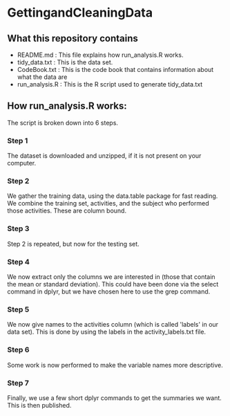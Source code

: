 # GettingandCleaningData

## What this repository contains
* README.md : This file explains how run_analysis.R works.
* tidy_data.txt : This is the data set.
* CodeBook.txt : This is the code book that contains information about what the data are
* run_analysis.R : This is the R script used to generate tidy_data.txt

## How run_analysis.R works:
The script is broken down into 6 steps.  
### Step 1 
The dataset is downloaded and unzipped, if it is not present on your computer.

### Step 2
We gather the training data, using the data.table package for fast reading.  We combine the training set, activities, and the subject who performed those activities.  These are column bound.

### Step 3
Step 2 is repeated, but now for the testing set.

### Step 4
We now extract only the columns we are interested in (those that contain the mean or standard deviation).  This could have been done via the select command in dplyr, but we have chosen here to use the grep command.

### Step 5
We now give names to the activities column (which is called 'labels' in our data set).  This is done by using the labels in the activity_labels.txt file.

### Step 6
Some work is now performed to make the variable names more descriptive.

### Step 7
Finally, we use a few short dplyr commands to get the summaries we want.  This is then published.
